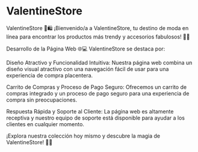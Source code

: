 # ValentineStore
 ValentineStore 💖🛍️
¡Bienvenido/a a ValentineStore, tu destino de moda en línea para encontrar los productos más trendy y accesorios fabulosos! 💝✨

Desarrollo de la Página Web 🌐💻
ValentineStore se destaca por:

Diseño Atractivo y Funcionalidad Intuitiva: Nuestra página web combina un diseño visual atractivo con una navegación fácil de usar para una experiencia de compra placentera.

Carrito de Compras y Proceso de Pago Seguro: Ofrecemos un carrito de compras integrado y un proceso de pago seguro para una experiencia de compra sin preocupaciones.

Respuesta Rápida y Soporte al Cliente: La página web es altamente receptiva y nuestro equipo de soporte está disponible para ayudar a los clientes en cualquier momento.

¡Explora nuestra colección hoy mismo y descubre la magia de ValentineStore! 🎉🛒
